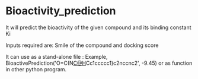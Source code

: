 # Bioactivity_prediction
It will predict the bioactivity of the given compound and its binding constant Ki

Inputs required are: Smile of the compound and docking score

It can use as a stand-alone file : Example, BioactivePrediction('O=C(N[C@H](C(=O)N[C@H](B(O)O)CC(C)C)Cc1ccccc1)c2nccnc2', -9.45)
or as function in other python program. 

